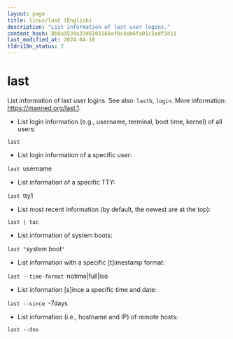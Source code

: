 ```yaml
---
layout: page
title: linux/last (English)
description: "List information of last user logins."
content_hash: 8b8a3534a33d6103169af0c4eb6fa01c5edf3411
last_modified_at: 2024-04-10
tldri18n_status: 2
---
```

# last

List information of last user logins.
See also: `lastb`, `login`.
More information: <https://manned.org/last.1>.

- List login information (e.g., username, terminal, boot time, kernel) of all users:

`last`

- List login information of a specific user:

`last `<span class="tldr-var badge badge-pill bg-dark-lm bg-white-dm text-white-lm text-dark-dm font-weight-bold">username</span>

- List information of a specific TTY:

`last `<span class="tldr-var badge badge-pill bg-dark-lm bg-white-dm text-white-lm text-dark-dm font-weight-bold">tty1</span>

- List most recent information (by default, the newest are at the top):

`last | tac`

- List information of system boots:

`last "`<span class="tldr-var badge badge-pill bg-dark-lm bg-white-dm text-white-lm text-dark-dm font-weight-bold">system boot</span>`"`

- List information with a specific [t]imestamp format:

`last --time-format `<span class="tldr-var badge badge-pill bg-dark-lm bg-white-dm text-white-lm text-dark-dm font-weight-bold">notime|full|iso</span>

- List information [s]ince a specific time and date:

`last --since `<span class="tldr-var badge badge-pill bg-dark-lm bg-white-dm text-white-lm text-dark-dm font-weight-bold">-7days</span>

- List information (i.e., hostname and IP) of remote hosts:

`last --dns`
